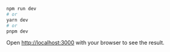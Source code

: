 ```bash
npm run dev
# or
yarn dev
# or
pnpm dev
```

Open [http://localhost:3000](http://localhost:3000) with your browser to see the result.

